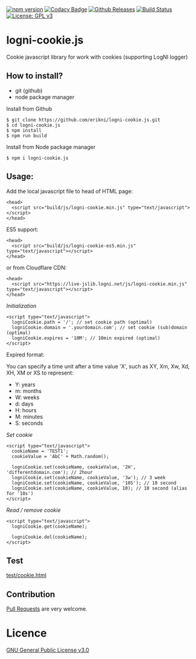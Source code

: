 [![npm version](http://img.shields.io/npm/v/logni-cookie.js.svg?style=flat)](https://npmjs.org/package/logni-cookie.js "View this project on npm")
[![Codacy Badge](https://api.codacy.com/project/badge/Grade/42bc87cd688e4ac5bf41623f3c24373b)](https://www.codacy.com/app/erikni/logni-cookie.js?utm_source=github.com&amp;utm_medium=referral&amp;utm_content=erikni/logni-cookie.js&amp;utm_campaign=Badge_Grade)
[![Github Releases](https://img.shields.io/github/downloads/atom/atom/latest/total.svg)](https://github.com/erikni/logni-cookie.js/releases)
[![Build Status](https://secure.travis-ci.org/erikni/logni-cookie.js.png?branch=master)](http://travis-ci.org/erikni/logni-cookie.js)
[![License: GPL v3](https://img.shields.io/badge/License-GPLv3-blue.svg)](LICENCE)

# logni-cookie.js
Cookie javascript library for work with cookies (supporting LogNI logger)

## How to install?
- git (github)
- node package manager


Install from Github
```
$ git clone https://github.com/erikni/logni-cookie.js.git
$ cd logni-cookie.js
$ npm install
$ npm run build
```

Install from Node package manager
```
$ npm i logni-cookie.js
```


## Usage:

Add the local javascript file to head of HTML page:
```
<head>
  <script src="build/js/logni-cookie.min.js" type="text/javascript"></script>
</head>
```

ES5 support:
```
<head>
  <script src="build/js/logni-cookie-es5.min.js" type="text/javascript"></script>
</head>
```

or from Cloudflare CDN:
```
<head>
  <script src="https://live-jslib.logni.net/js/logni-cookie.min.js" type="text/javascript"></script>
</head>
```


_Initialization_
```
<script type="text/javascript">
  logniCookie.path = '/'; // set cookie path (optimal)
  logniCookie.domain = '.yourdomain.com'; // set cookie (sub)domain (optimal)
  logniCookie.expires = '10M'; // 10min expired (optimal)
</script>
```

Expired format:

You can specify a time unit after a time value 'X', such as XY, Xm, Xw, Xd, XH, XM or XS to represent: 
- Y: years
- m: months
- W: weeks
- d: days
- H: hours 
- M: minutes 
- S: seconds

_Set cookie_
```
<script type="text/javascript">
  cookieName = 'TEST1';
  cookieValue = 'AbC' + Math.random();

  logniCookie.set(cookieName, cookieValue, '2H', 'differentdomain.com'); // 2hour
  logniCookie.set(cookieName, cookieValue, '3w'); // 3 week
  logniCookie.set(cookieName, cookieValue, '10S'); // 10 second
  logniCookie.set(cookieName, cookieValue, 10); // 10 second (alias for '10s')
</script>
```

_Read / remove cookie_
```
<script type="text/javascript">
  logniCookie.get(cookieName);
  
  logniCookie.del(cookieName);
</script>
```

## Test

[test/cookie.html](https://develop-jslib.logni.net/test/cookie.html)

## Contribution

[Pull Requests](https://github.com/erikni/logni-cookie.js/pulls) are very welcome.

# Licence
[GNU General Public License v3.0](LICENSE)
